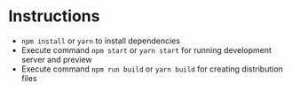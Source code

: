 
# Instructions
- `npm install` or `yarn` to install dependencies
- Execute command `npm start` or `yarn start` for running development server and preview
- Execute command `npm run build` or `yarn build` for creating distribution files

